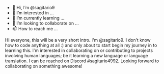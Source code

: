 - 👋 Hi, I’m @sagitario9
- 👀 I’m interested in ...
- 🌱 I’m currently learning ...
- 💞️ I’m looking to collaborate on ...
- 📫 How to reach me ...

<!---
sagitario9/sagitario9 is a ✨ special ✨ repository because its `README.md` (this file) appears on your GitHub profile.
You can click the Preview link to take a look at your changes.
--->
Hi everyone, this will be a very short intro.
I'm @sagitario9. I don't know how to code anything at all :) and only about to start begin my journey in to learning this.
I'm interested in collaborating on or contributing to projects involving human languages; be it learning a new language or language translation.
I can be reached on Discord #sagitario4992. Looking forward to collaborating on something awesome!
